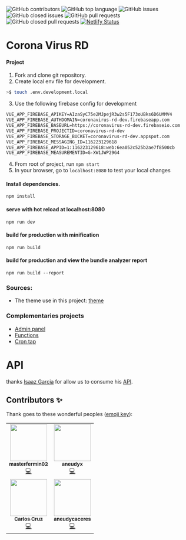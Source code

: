 ![GitHub contributors](https://img.shields.io/github/contributors-anon/masterfermin02/coronavirusrd?style=for-the-badge)
![GitHub top language](https://img.shields.io/github/languages/top/masterfermin02/coronavirusrd?style=for-the-badge)
![GitHub issues](https://img.shields.io/github/issues/masterfermin02/coronavirusrd?style=for-the-badge)
![GitHub closed issues](https://img.shields.io/github/issues-closed/masterfermin02/coronavirusrd?style=for-the-badge)
![GitHub pull requests](https://img.shields.io/github/issues-pr/masterfermin02/coronavirusrd?style=for-the-badge)
![GitHub closed pull requests](https://img.shields.io/github/issues-pr-closed/masterfermin02/coronavirusrd?style=for-the-badge)
[![Netlify Status](https://api.netlify.com/api/v1/badges/c44087f1-61e9-4d27-bac6-54dfce21b39d/deploy-status)](https://app.netlify.com/sites/loving-wozniak-89ddc6/deploys)

# Corona Virus RD

#### Project
1. Fork and clone git repository.
2. Create local env file for development.
```bash
>$ touch .env.development.local
``` 
3. Use the following firebase config for development
```txt
VUE_APP_FIREBASE_APIKEY=AIzaSyC75e2MJpejR3w2s5F173oUBks6D6UMMV4
VUE_APP_FIREBASE_AUTHDOMAIN=coronavirus-rd-dev.firebaseapp.com
VUE_APP_FIREBASE_BASEURL=https://coronavirus-rd-dev.firebaseio.com
VUE_APP_FIREBASE_PROJECTID=coronavirus-rd-dev
VUE_APP_FIREBASE_STORAGE_BUCKET=coronavirus-rd-dev.appspot.com
VUE_APP_FIREBASE_MESSAGING_ID=116223129618
VUE_APP_FIREBASE_APPID=1:116223129618:web:6ea052c525b2ae7f8500cb
VUE_APP_FIREBASE_MEASUREMENTID=G-XW1JWP29G4
```
4. From root of project, run `npm start`
5. In your browser, go to `localhost:8080` to test your local changes

#### Install dependencies.
`npm install`
#### serve with hot reload at localhost:8080
`npm run dev`

#### build for production with minification
`npm run build`

#### build for production and view the bundle analyzer report
`npm run build --report`

### Sources:
- The theme use in this project: [theme](https://mdbootstrap.com/docs/vue/)

### Complementaries projects
- [Admin panel](https://github.com/masterfermin02/coronavirusrd-admin)
- [Functions](https://github.com/masterfermin02/coronavirus-functions)
- [Cron tap](https://github.com/masterfermin02/corona-virus-rd-cron)

# API
thanks [Isaaz Garcia](https://github.com/isaazgarcia) for allow us to consume his [API](https://covid-rd.now.sh/api/boletin).

## Contributors ✨
Thank goes to these wonderful peoples ([emoji key](https://allcontributors.org/docs/en/emoji-key)):
<!-- ALL-CONTRIBUTORS-LIST:START - Do not remove or modify this section -->
<!-- prettier-ignore-start -->
<!-- markdownlint-disable -->
<table>
  <tr>
    <td align="center"><a href="https://github.com/masterfermin02"><img src="https://avatars2.githubusercontent.com/u/4625540?s=460&u=95fee6a27a7ba27b993883be4c43991e019871d4&v=4" width="100px;" alt=""/><br /><sub><b>masterfermin02</b></sub></a><br /><a href="https://github.com/masterfermin02/coronavirusrd/commits?author=masterfermin02" title="Code">💻</a></td>
    <td align="center"><a href="https://github.com/aneudyx"><img src="https://avatars0.githubusercontent.com/u/23561071?s=400&v=4" width="100px;" alt=""/><br /><sub><b>aneudyx</b></sub></a><br /><a href="https://github.com/masterfermin02/coronavirusrd/commits?author=aneudyx" title="Code">💻</a></td>
  </tr>
  <tr>
    <td align="center"><a href="https://github.com/ccruz2886"><img src="https://avatars2.githubusercontent.com/u/7207257?v=4" width="100px;" alt=""/><br /><sub><b>Carlos Cruz</b></sub></a><br /><a href="https://github.com/masterfermin02/coronavirusrd/commits?author=ccruz2886" title="Code">💻</a></td>
    <td align="center"><a href="https://github.com/aneudycaceres"><img src="https://avatars1.githubusercontent.com/u/19669430?v=4" width="100px;" alt=""/><br /><sub><b>aneudycaceres</b></sub></a><br /><a href="https://github.com/masterfermin02/coronavirusrd/commits?author=aneudycaceres" title="Code">💻</a></td>
  </tr>
</table>

<!-- markdownlint-enable -->
<!-- prettier-ignore-end -->
<!-- ALL-CONTRIBUTORS-LIST:END -->
